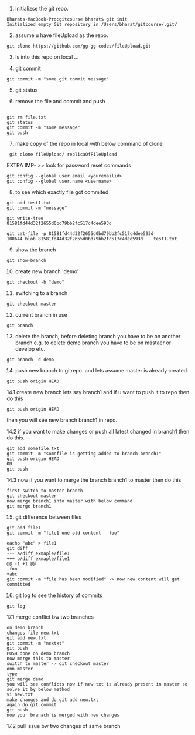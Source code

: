 1. initializse the git repo.
```
Bharats-MacBook-Pro:gitcourse bharat$ git init
Initialized empty Git repository in /Users/bharat/gitcourse/.git/
```
2.  assume u have fileUpload as the repo.

```
git clone https://github.com/gg-gg-codes/fileUpload.git
```
3. ls into this repo on local ...

4. git commit 

```
git commit -m "some git commit message"
```

5. git status 

6. remove the file and commit and push
```

git rm file.txt
git status
git commit -m "some message"
git push
```
7. make copy of the repo in local with below command of clone 

```
 git clone fileUpload/ replicaOfFileUpload
```


EXTRA IMP- >> look for password reset commands
```
git config --global user.email <youremailid>
git config --global user.name <username>
```

8. to see which exactly file got commited
```
git add test1.txt
git commit -m "message"

git write-tree
81581fd44d32f2655d0bd79bb2fc517c4dee593d

git cat-file -p 81581fd44d32f2655d0bd79bb2fc517c4dee593d
100644 blob 81581fd44d32f2655d0bd79bb2fc517c4dee593d	test1.txt
```

9. show the branch
```
git show-branch
```

10. create new branch 'demo'
```
git checkout -b "demo"
```
11. switching to a  branch
```
git checkout master
```
12. current branch in use
```
git branch
```
13. delete the branch, before deleting branch you have to be on another branch e.g. to delete demo branch you have to be on mastaer or develop etc.
```
git branch -d demo
```
14. push new branch to gitrepo..and lets assume master is already created.
```
git push origin HEAD
```

14.1 create new branch lets say branch1 and if u want to push it to repo then do this 
```
git push origin HEAD
```
then you will see new branch branch1 in repo.

14.2 if you want to make changes or push all latest changed in branch1 then do this.
```
git add somefile.txt
git commit -m "somefile is getting added to branch branch1"
git push origin HEAD
OR 
git push
```

14.3 now if you want to merge the branch branch1 to master then do this

```
first switch to master branch
git checkout master
now merge branch1 into master with below command
git merge branch1
```

15. git difference between files
```
git add file1
git commit -m "file1 one old content - foo"

eacho "abc" > file1
git diff
--- a/diff_exmaple/file1
+++ b/diff_exmaple/file1
@@ -1 +1 @@
-foo
+abc
git commit -m "file has been modified" -> now new content will get committed
```

16. git log to see the history of commits
```
git log
```

17.1 merge conflict bw two branches
```
on demo branch
changes file new.txt
git add new.txt
git commit -m "nextxt"
git push
PUSH done on demo branch
now merge this to master
switch to master -> git checkout master
onn master
type
git merge demo
you will see conflicts now if new txt is already present in master so solve it by below method
vi new.txt
make changes and do git add new.txt
again do git commit 
git push
now your branach is merged with new changes
```
17.2 pull issue bw two changes of same branch
